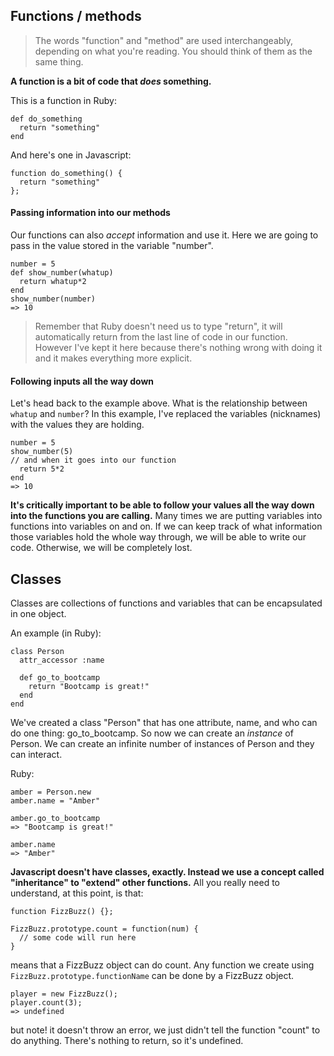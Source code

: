 ## Functions / methods

>The words "function" and "method" are used interchangeably, depending on what you're reading. You should think of them as the same thing.

**A function is a bit of code that *does* something.**

This is a function in Ruby:
```
def do_something
  return "something"
end
```

And here's one in Javascript:
```
function do_something() {
  return "something"
};
```

#### Passing information into our methods

Our functions can also *accept* information and use it. Here we are going to pass in the value stored in the variable "number".
```
number = 5
def show_number(whatup)
  return whatup*2
end
show_number(number)
=> 10
```
> Remember that Ruby doesn't need us to type "return", it will automatically return from the last line of code in our function. However I've kept it here because there's nothing wrong with doing it and it makes everything more explicit.

#### Following inputs all the way down
Let's head back to the example above. What is the relationship between ```whatup``` and ```number```? In this example, I've replaced the variables (nicknames) with the values they are holding.
```
number = 5
show_number(5)
// and when it goes into our function
  return 5*2
end
=> 10
```

**It's critically important to be able to follow your values all the way down into the functions you are calling.** Many times we are putting variables into functions into variables on and on. If we can keep track of what information those variables hold the whole way through, we will be able to write our code. Otherwise, we will be completely lost.

## Classes

Classes are collections of functions and variables that can be encapsulated in one object.

An example (in Ruby):
```
class Person
  attr_accessor :name

  def go_to_bootcamp
    return "Bootcamp is great!"
  end
end
```
We've created a class "Person" that has one attribute, name, and who can do one thing: go_to_bootcamp. So now we can create an *instance* of Person. We can create an infinite number of instances of Person and they can interact.

Ruby:
```
amber = Person.new
amber.name = "Amber"

amber.go_to_bootcamp
=> "Bootcamp is great!"

amber.name
=> "Amber"
```

**Javascript doesn't have classes, exactly. Instead we use a concept called "inheritance" to "extend" other functions.** All you really need to understand, at this point, is that:
```
function FizzBuzz() {};

FizzBuzz.prototype.count = function(num) {
  // some code will run here
}
```
means that a FizzBuzz object can do count. Any function we create using ```FizzBuzz.prototype.functionName``` can be done by a FizzBuzz object.
```
player = new FizzBuzz();
player.count(3);
=> undefined
```
but note! it doesn't throw an error, we just didn't tell the function "count" to do anything. There's nothing to return, so it's undefined.
